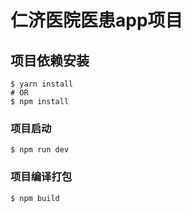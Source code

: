 
# 仁济医院医患app项目

## 项目依赖安装

```
$ yarn install
# OR
$ npm install
```

### 项目启动

```
$ npm run dev
```

### 项目编译打包

```
$ npm build
```